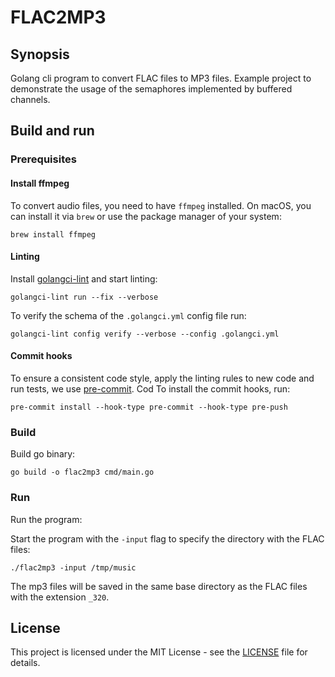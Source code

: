 # FLAC2MP3

## Synopsis

Golang cli program to convert FLAC files to MP3 files. Example project to demonstrate the usage of the semaphores
implemented by buffered channels.

## Build and run

### Prerequisites

#### Install ffmpeg

To convert audio files, you need to have `ffmpeg` installed. On macOS, you can install it via `brew` or use the package
manager of your system:

```shell
brew install ffmpeg
```

#### Linting

Install [golangci-lint](https://golangci-lint.run/welcome/install/#local-installation) and start linting:

```shell
golangci-lint run --fix --verbose 
```

To verify the schema of the `.golangci.yml` config file run:

```shell
golangci-lint config verify --verbose --config .golangci.yml
```

#### Commit hooks

To ensure a consistent code style, apply the linting rules to new code and run tests, we
use [pre-commit](https://pre-commit.com/). Cod
To install the commit hooks, run:

```shell
pre-commit install --hook-type pre-commit --hook-type pre-push
```

### Build

Build go binary:

```shell
go build -o flac2mp3 cmd/main.go
```

### Run

Run the program:

Start the program with the `-input` flag to specify the directory with the FLAC files:

```shell
./flac2mp3 -input /tmp/music 
```

The mp3 files will be saved in the same base directory as the FLAC files with the extension `_320`.

## License

This project is licensed under the MIT License - see the [LICENSE](LICENSE) file for details.

